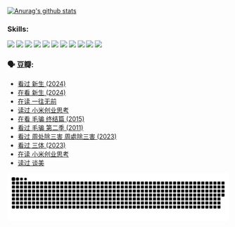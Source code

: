 
[![Anurag's github stats](https://github-readme-stats.vercel.app/api?username=w940853815)](https://github.com/anuraghazra/github-readme-stats)

### Skills:

<code><img height="32" src="https://cdn.jsdelivr.net/npm/simple-icons@v5/icons/python.svg"></code>
<code><img height="32" src="https://cdn.jsdelivr.net/npm/simple-icons@v5/icons/javascript.svg"></code>
<code><img height="32" src="https://cdn.jsdelivr.net/npm/simple-icons@v5/icons/django.svg"></code>
<code><img height="32" src="https://cdn.jsdelivr.net/npm/simple-icons@v5/icons/flask.svg"></code>
<code><img height="32" src="https://cdn.jsdelivr.net/npm/simple-icons@v5/icons/vuetify.svg"></code>
<code><img height="32" src="https://cdn.jsdelivr.net/npm/simple-icons@v5/icons/git.svg"></code>
<code><img height="32" src="https://cdn.jsdelivr.net/npm/simple-icons@v5/icons/docker.svg"></code>
<code><img height="32" src="https://cdn.jsdelivr.net/npm/simple-icons@v5/icons/postgresql.svg"></code>
<code><img height="32" src="https://cdn.jsdelivr.net/npm/simple-icons@v5/icons/elasticsearch.svg"></code>
<code><img height="32" src="https://cdn.jsdelivr.net/npm/simple-icons@v5/icons/macos.svg"></code>
<code><img height="32" src="https://cdn.jsdelivr.net/npm/simple-icons@v5/icons/linux.svg"></code>

### 🗣 豆瓣:

<!-- DOUBAN-ACTIVITIES:START -->
- [看过 新生‎ (2024)](https://www.douban.com/people/136069238/status/4612373431/?_i=16214370)
- [在看 新生‎ (2024)](https://www.douban.com/people/136069238/status/4607441062/?_i=16214370)
- [在读 一往无前](https://www.douban.com/people/136069238/status/4590507310/?_i=16214370)
- [读过 小米创业思考](https://www.douban.com/people/136069238/status/4590506983/?_i=16214370)
- [在看 毛骗 终结篇‎ (2015)](https://www.douban.com/people/136069238/status/4581971924/?_i=16214370)
- [看过 毛骗 第二季‎ (2011)](https://www.douban.com/people/136069238/status/4581971810/?_i=16214370)
- [看过 周处除三害 周處除三害‎ (2023)](https://www.douban.com/people/136069238/status/4575646701/?_i=16214370)
- [看过 三体‎ (2023)](https://www.douban.com/people/136069238/status/4574263039/?_i=16214370)
- [在读 小米创业思考](https://www.douban.com/people/136069238/status/4572047905/?_i=16214370)
- [读过 谈美](https://www.douban.com/people/136069238/status/4572047629/?_i=16214370)
<!-- DOUBAN-ACTIVITIES:END -->


![Snake animation](https://raw.githubusercontent.com/w940853815/w940853815/output/github-contribution-grid-snake.svg)

<!--
**w940853815/w940853815** is a ✨ _special_ ✨ repository because its `README.md` (this file) appears on your GitHub profile.

Here are some ideas to get you started:

- 🔭 I’m currently working on ...
- 🌱 I’m currently learning ...
- 👯 I’m looking to collaborate on ...
- 🤔 I’m looking for help with ...
- 💬 Ask me about ...
- 📫 How to reach me: ...
- 😄 Pronouns: ...
- ⚡ Fun fact: ...
-->
